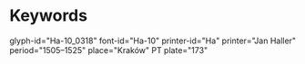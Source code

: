 # Keywords
glyph-id="Ha-10_0318"
font-id="Ha-10"
printer-id="Ha"
printer="Jan Haller"
period="1505–1525"
place="Kraków"
PT plate="173"
